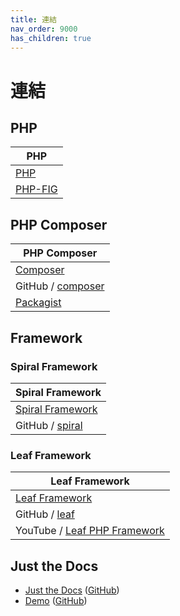 ```yaml
---
title: 連結
nav_order: 9000
has_children: true
---
```



# 連結




## PHP

| PHP |
| --- |
| [PHP](https://www.php.net/) |
| [PHP-FIG](https://www.php-fig.org/) |




## PHP Composer

| PHP Composer |
| --- |
| [Composer](https://getcomposer.org/) |
| GitHub / [composer](https://github.com/composer/composer) |
| [Packagist](https://packagist.com/) |




## Framework

### Spiral Framework

| Spiral Framework |
| --- |
| [Spiral Framework](https://spiral.dev/) |
| GitHub / [spiral](https://github.com/spiral) |

### Leaf Framework

| Leaf Framework |
| --- |
| [Leaf Framework](https://leafphp.dev/) |
| GitHub / [leaf](https://github.com/leafsphp/leaf) |
| YouTube / [Leaf PHP Framework](https://www.youtube.com/@leafphp) |




## Just the Docs

* [Just the Docs](https://pmarsceill.github.io/just-the-docs/) ([GitHub](https://github.com/pmarsceill/just-the-docs))
* [Demo](https://pmarsceill.github.io/jtd-remote/) ([GitHub](https://github.com/pmarsceill/jtd-remote))
